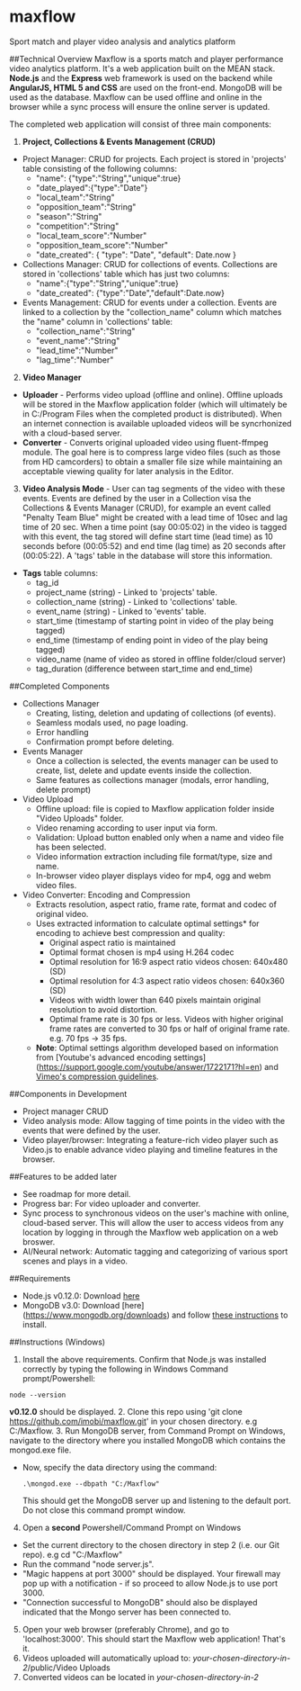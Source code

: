 # maxflow
Sport match and player video analysis and analytics platform

##Technical Overview
Maxflow is a sports match and player performance video analytics platform. It's a web application built on the MEAN stack. **Node.js** and the **Express** web framework is used on the backend while **AngularJS, HTML 5 and CSS** are used on the front-end. MongoDB will be used as the database. Maxflow can be used offline and online in the browser while a sync process will ensure the online server is updated.

The completed web application will consist of three main components:
 1. **Project, Collections & Events Management (CRUD)**
  - Project Manager: CRUD for projects. Each project is stored in 'projects' table consisting of the following columns:
     - "name": {"type":"String","unique":true}
     - "date_played":{"type":"Date"}
     - "local_team":"String"
     - "opposition_team":"String"
     - "season":"String"
     - "competition":"String"
     - "local_team_score":"Number"
     - "opposition_team_score":"Number"
     - "date_created": { "type": "Date", "default": Date.now }
  - Collections Manager: CRUD for collections of events. Collections are stored in 'collections' table which has just two columns:
     -	"name":{"type":"String","unique":true}
     -	"date_created": {"type":"Date","default":Date.now}
  - Events Management: CRUD for events under a collection. Events are linked to a collection by the "collection_name" column which matches the "name" column in 'collections' table:
     - "collection_name":"String"
     - "event_name":"String"
     - "lead_time":"Number"
     - "lag_time":"Number"
 2. **Video Manager**
  - **Uploader** - Performs video upload (offline and online). Offline uploads will be stored in the Maxflow application folder (which will ultimately be in C:/Program Files when the completed product is distributed). When an internet connection is available uploaded videos will be syncrhonized with a cloud-based server.
  - **Converter** - Converts original uploaded video using fluent-ffmpeg module. The goal here is to compress large video files (such as those from HD camcorders) to obtain a smaller file size while maintaining an acceptable viewing quality for later analysis in the Editor. 
 3. **Video Analysis Mode** - User can tag segments of the video with these events. Events are defined by the user in a Collection visa the Collections & Events Manager (CRUD), for example an event called "Penalty Team Blue" might be created with a lead time of 10sec and lag time of 20 sec. When a time point (say 00:05:02) in the video is tagged with this event, the tag stored will define start time (lead time) as 10 seconds before (00:05:52) and end time (lag time) as 20 seconds after (00:05:22). A 'tags' table in the database will store this information.
  - **Tags** table columns:
     - tag_id
     - project_name (string) - Linked to 'projects' table.
     - collection_name (string) - Linked to 'collections' table.
     - event_name (string) - Linked to 'events' table.
     - start_time (timestamp of starting point in video of the play being tagged)
     - end_time (timestamp of ending point in video of the play being tagged)
     - video_name (name of video as stored in offline folder/cloud server)
     - tag_duration (difference between start_time and end_time)

##Completed Components
- Collections Manager 
  - Creating, listing, deletion and updating of collections (of events).
  - Seamless modals used, no page loading.
  - Error handling
  - Confirmation prompt before deleting.
- Events Manager 
  -  Once a collection is selected, the events manager can be used to create, list, delete and update events inside the collection.
  -  Same features as collections manager (modals, error handling, delete prompt)
- Video Upload
  - Offline upload: file is copied to Maxflow application folder inside "Video Uploads" folder.
  - Video renaming according to user input via form.
  - Validation: Upload button enabled only when a name and video file has been selected.
  - Video information extraction including file format/type, size and name.
  - In-browser video player displays video for mp4, ogg and webm video files.
- Video Converter: Encoding and Compression
  - Extracts resolution, aspect ratio, frame rate, format and codec of original video.
  - Uses extracted information to calculate optimal settings* for encoding to achieve best compression and quality:
     - Original aspect ratio is maintained
     - Optimal format  chosen is mp4 using H.264 codec
     - Optimal resolution for 16:9 aspect ratio videos chosen: 640x480 (SD)
     - Optimal resolution for 4:3 aspect ratio videos chosen: 640x360 (SD)
     - Videos with width lower than 640 pixels maintain original resolution to avoid distortion.
     - Optimal frame rate is 30 fps or less. Videos with higher original frame rates are converted to 30 fps or half of original frame rate. e.g. 70 fps -> 35 fps.
  - **Note**: Optimal settings algorithm developed based on information from [Youtube's advanced encoding settings] (https://support.google.com/youtube/answer/1722171?hl=en) and [Vimeo's compression guidelines](https://vimeo.com/help/compression).

##Components in Development
- Project manager CRUD
- Video analysis mode: Allow tagging of time points in the video with the events that were defined by the user.
- Video player/browser: Integrating a feature-rich video player such as Video.js to enable advance video playing and timeline features in the browser.

##Features to be added later
- See roadmap for more detail.
- Progress bar: For video uploader and converter.
- Sync process to synchronous videos on the user's machine with online, cloud-based server. This will allow the user to access videos from any location by logging in through the Maxflow web application on a web broswer.
- AI/Neural network: Automatic tagging and categorizing of various sport scenes and plays in a video.

##Requirements

* Node.js v0.12.0: Download [here](https://nodejs.org/download/)
* MongoDB v3.0: Download [here] (https://www.mongodb.org/downloads) and follow [these instructions](http://docs.mongodb.org/manual/tutorial/install-mongodb-on-windows) to install.

##Instructions (Windows)

1. Install the above requirements. Confirm that Node.js was installed correctly by typing the following in Windows Command prompt/Powershell:
  ````
  node --version
  ```` 

  **v0.12.0** should be displayed.
2. Clone this repo using 'git clone https://github.com/imobi/maxflow.git' in your chosen directory. e.g C:/Maxflow.
3. Run MongoDB server, from Command Prompt on Windows, navigate to the directory where you installed MongoDB which contains the mongod.exe file.
  - Now, specify the data directory using the command:
     ````
     .\mongod.exe --dbpath "C:/Maxflow"
     ````
     This should get the MongoDB server up and listening to the default port. Do not close this command prompt window.
4. Open a **second** Powershell/Command Prompt on Windows
  - Set the current directory to the chosen directory in step 2 (i.e. our Git repo). e.g cd "C:/Maxflow"
  - Run the command "node server.js". 
  - "Magic happens at port 3000" should be displayed. Your firewall may pop up with a notification - if so proceed to allow Node.js to use port 3000.
  - "Connection successful to MongoDB" should also be displayed indicated that the Mongo server has been connected to.
5. Open your web browser (preferably Chrome), and go to 'localhost:3000'. This should start the Maxflow web application! That's it.
6. Videos uploaded will automatically upload to: *your-chosen-directory-in-2*/public/Video Uploads
7. Converted videos can be located in *your-chosen-directory-in-2*

